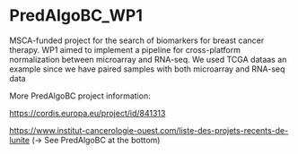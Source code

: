 # PredAlgoBC_WP1

MSCA-funded project for the search of biomarkers for breast cancer therapy.
WP1 aimed to implement a pipeline for cross-platform normalization between microarray and RNA-seq. We used TCGA dataas an example since we have paired samples with both microarray and RNA-seq data

More PredAlgoBC project information:

https://cordis.europa.eu/project/id/841313

https://www.institut-cancerologie-ouest.com/liste-des-projets-recents-de-lunite  (-> See PredAlgoBC at the bottom)
